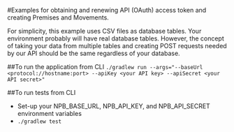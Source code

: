 #Examples for obtaining and renewing API (OAuth) access token and creating Premises and Movements.

For simplicity, this example uses CSV files as database tables.  Your environment probably will have real database tables.
However, the concept of taking your data from multiple tables and creating POST requests needed by our API should be the
same regardless of your database.

##To run the application from CLI
`./gradlew run --args="--baseUrl <protocol://hostname:port> --apiKey <your API key> --apiSecret <your API secret>"`

##To run tests from CLI
* Set-up your NPB_BASE_URL, NPB_API_KEY, and NPB_API_SECRET environment variables
* `./gradlew test`
